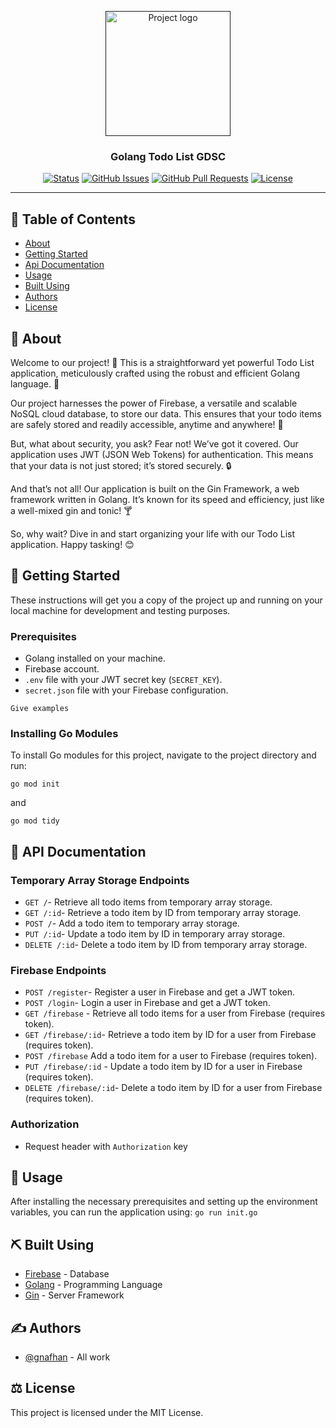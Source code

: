 <p align="center">
  <a href="" rel="noopener">
 <img width=200px height=200px src="https://fingers-site-production.s3.eu-central-1.amazonaws.com/uploads/images/72Risoyey04MAd2A4ZQUZE5nl0otT4KY39ah2izD.webp" alt="Project logo"></a>
</p>

<h3 align="center">Golang Todo List GDSC</h3>

<div align="center">

[![Status](https://img.shields.io/badge/status-active-success.svg)]()
[![GitHub Issues](https://img.shields.io/github/issues/gnafhan/GoGDSC.svg)](https://github.com/gnafhan/GoGDSC/issues)
[![GitHub Pull Requests](https://img.shields.io/github/issues-pr/gnafhan/GoGDSC.svg)](https://github.com/gnafhan/GoGDSC/pulls)
[![License](https://img.shields.io/badge/license-MIT-blue.svg)](/LICENSE)

</div>

---

## 📝 Table of Contents

- [About](#about)
- [Getting Started](#getting_started)
- [Api Documentation](#api)
- [Usage](#usage)
- [Built Using](#built_using)
- [Authors](#authors)
- [License](#license)

## 🧐 About <a name = "about"></a>

Welcome to our project! 🎉 This is a straightforward yet powerful Todo List application, meticulously crafted using the robust and efficient Golang language. 🚀

Our project harnesses the power of Firebase, a versatile and scalable NoSQL cloud database, to store our data. This ensures that your todo items are safely stored and readily accessible, anytime and anywhere! 💾

But, what about security, you ask? Fear not! We’ve got it covered. Our application uses JWT (JSON Web Tokens) for authentication. This means that your data is not just stored; it’s stored securely. 🔒

And that’s not all! Our application is built on the Gin Framework, a web framework written in Golang. It’s known for its speed and efficiency, just like a well-mixed gin and tonic! 🍸

So, why wait? Dive in and start organizing your life with our Todo List application. Happy tasking! 😊

## 🏁 Getting Started <a name = "getting_started"></a>

These instructions will get you a copy of the project up and running on your local machine for development and testing purposes. 

### Prerequisites

- Golang installed on your machine.
- Firebase account.
- `.env` file with your JWT secret key (`SECRET_KEY`).
- `secret.json` file with your Firebase configuration.

```
Give examples
```

### Installing Go Modules

To install Go modules for this project, navigate to the project directory and run:

```
go mod init
```

and

```
go mod tidy
```


## 🔧 API Documentation <a name = "api"></a>

### Temporary Array Storage Endpoints

- ```GET /```- Retrieve all todo items from temporary array storage.
- ```GET /:id```- Retrieve a todo item by ID from temporary array storage.
- ```POST /```- Add a todo item to temporary array storage.
- ```PUT /:id```- Update a todo item by ID in temporary array storage.
- ```DELETE /:id```- Delete a todo item by ID from temporary array storage.

### Firebase Endpoints

- ```POST /register```- Register a user in Firebase and get a JWT token.
- ```POST /login```- Login a user in Firebase and get a JWT token.
- ```GET /firebase``` - Retrieve all todo items for a user from Firebase (requires token).
- ```GET /firebase/:id```- Retrieve a todo item by ID for a user from Firebase (requires token).
- ```POST /firebase```  Add a todo item for a user to Firebase (requires token).
- ```PUT /firebase/:id``` - Update a todo item by ID for a user in Firebase (requires token).
- ```DELETE /firebase/:id```- Delete a todo item by ID for a user from Firebase (requires token).

### Authorization
- Request header with ```Authorization``` key

## 🎈 Usage <a name="usage"></a>

After installing the necessary prerequisites and setting up the environment variables, you can run the application using:
```go run init.go```

## ⛏️ Built Using <a name = "built_using"></a>

- [Firebase](https://firebase.google.com/) - Database
- [Golang](https://go.dev/) - Programming Language
- [Gin](https://gin-gonic.com/) - Server Framework


## ✍️ Authors <a name = "authors"></a>

- [@gnafhan](https://github.com/gnafhan) - All work


## ⚖️ License <a name = "license"></a>
This project is licensed under the MIT License.
